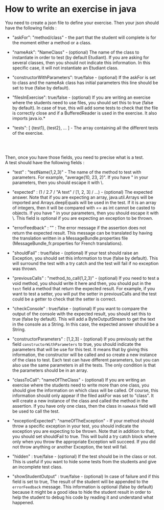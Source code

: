 # How to write an exercise in java

You need to create a json file to define your exercise. Then your json should have the following fields :

- "askFor": "method/class" - the part that the student will complete is for the moment either a method or a class.


- "nameAsk": "NameClass" - (optional) The name of the class to instantiate in order to test (by default Etudiant). If you are asking for several classes, then you should not indicate this information. In this specific case, it will not instantiate an Etudiant class.


- "constructorWithParameters": true/false - (optional) If the askFor is set to class and the nameAsk class has initial parameters this line should be set to true (false by default).


- "filesInExercise": true/false - (optional) If you are writing an exercise where the students need to use files, you should set this to true (false by default). In case of true, this will add some tests to check that the file is correctly close and if a BufferedReader is used in the exercise. It also imports java.io.*


- "tests": [ {test1}, {test2}, ... ] - The array containing all the different tests of the exercise.

<br>
<br>

Then, once you have those fields, you need to precise what is a test.
<br>
A test should have the following fields :

- "test" : "testName(1,2,3)" - The name of the method to test with parameters.
For example, "average(10, 23, 2)". If you have " in your parameters,
then you should escape it with \\. 


- "expected" : (1 / 2.7 / "A text" / [1, 2, 3] / ...) - (optional)
The expected answer. 
Note that if you are expecting an array, java.util.Arrays will be imported 
and Arrays.deepEquals will be used in the test. If it is an array of integers,
then it will be compared with == as int cannot be casted to objects.
If you have " in your parameters, then you should escape it with \\.
This field is optional if you are expecting an exception to be thrown. 


- "errorFeedback" : "" : The error message if the assertion does not return the expected result.
This message can be translated by having the translation written in a MessageBundle.properties file (MessageBundle_fr.properties for French translations).


- "shouldFail" : true/false - (optional) If your test should raise an Exception, you should set this information to true (false by default).
This will surround the test with a try catch and the test will fail if no exception was thrown.


- "previousCalls" : "method_to_call(1,2,3)" - (optional) If you need to test a void method, you should write it here and then,
you should put in the ``test`` field a method that return the expected result. For example, if you want to test a
setter, you will put the setter in previousCalls and the test could be a getter to check that the setter is correct. 


- "checkConsole" : true/false - (optional) If you want to compare the output of the console with the expected result, 
you should set this to true (false by default).
This will add a ByteOutputStream to get the text in the console as a String.
In this case, the expected answer should be a String.


- "constructorParameters" : [1,2,3] - (optional) If you previously set the field ``constructorWithParameters`` to true,
you should indicate the parameters that will be use for this test. It means that by giving this information,
the constructor will be called and so create a new instance of the class to test. Each test can have different
parameters, but you can also use the same parameters in all the tests. The only condition is that the parameters
should be in an array.


- "classToCall": "nameOfTheClass" - (optional) If you are writing an exercise where the students need to write more than one class,
you should give the information on which class will be called. Of course, this information should only appear
if the filed askFor was set to "class". It will create a new instance of the class
and called the method in the assertion. If you have only one class,
then the class in ``nameAsk`` field will be used to call the test.


- "exceptionExpected": "nameOfTheException" -
If your method should throw a specific exception in your test,
you should indicate the exception you are expecting to be thrown.
Note that in addition to that, you should set shouldFail to true.
This will build a try catch block where only
when you throw the appropriate Exception will succeed.
If you did not throw anything or another Exception, the test will fail.


- "hidden" : true/false - (optional) If the test should be in the class or not.
This is useful if you want to hide some tests from the students and give an
incomplete test class.


- "showStudentOutput" : true/false - (optional) In case of failure and if this field is set to true,
The result of the student will be appended to the ``errorFeedback`` message.
This information is optional (false by default) because it might be a good idea to hide the student
result in order to help the student to debug his code by reading it and understand what happened.
